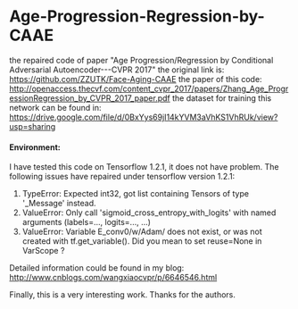 # Age-Progression-Regression-by-CAAE
the repaired code of paper "Age Progression/Regression by Conditional Adversarial Autoencoder---CVPR 2017"
the original link is: https://github.com/ZZUTK/Face-Aging-CAAE 
the paper of this code: http://openaccess.thecvf.com/content_cvpr_2017/papers/Zhang_Age_ProgressionRegression_by_CVPR_2017_paper.pdf 
the dataset for training this network can be found in: https://drive.google.com/file/d/0BxYys69jI14kYVM3aVhKS1VhRUk/view?usp=sharing

#### Environment: 
I have tested this code on Tensorflow 1.2.1, it does not have problem. 
The following issues have repaired under tensorflow version 1.2.1: 
  1. TypeError: Expected int32, got list containing Tensors of type '_Message' instead. 
  2. ValueError: Only call 'sigmoid_cross_entropy_with_logits' with named arguments (labels=..., logits=..., ...) 
  3. ValueError: Variable E_conv0/w/Adam/ does not exist, or was not created with tf.get_variable(). Did you mean to set reuse=None in VarScope ? 

  Detailed information could be found in my blog: http://www.cnblogs.com/wangxiaocvpr/p/6646546.html 

Finally, this is a very interesting work. Thanks for the authors. 
